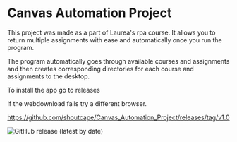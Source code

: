 # Canvas Automation Project

This project was made as a part of Laurea's rpa course. It allows you to return multiple assignments with ease and automatically once you run the program.

The program automatically goes through available courses and assignments and then creates corresponding directories for each course and assignments to the desktop.
 
To install the app go to releases


If the webdownload fails try a different browser.


https://github.com/shoutcape/Canvas_Automation_Project/releases/tag/v1.0


![GitHub release (latest by date)](https://img.shields.io/github/v/release/Shoutcape/Canvas_Automation_Project?label=latest%20release)
